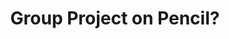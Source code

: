 ---
title: 'Group Project on Pencil?'
redirect_to:
  - 'https://discuss.pencil2d.org/t/group-project-on-pencil/1042'
---